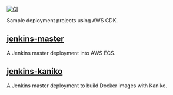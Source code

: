 [![CI](https://github.com/tkgregory/aws-cdk-examples/actions/workflows/ci.yml/badge.svg)](https://github.com/tkgregory/aws-cdk-examples/actions/workflows/ci.yml)

Sample deployment projects using AWS CDK.

## [jenkins-master](jenkins-master)

A Jenkins master deployment into AWS ECS.

## [jenkins-kaniko](jenkins-kaniko)

A Jenkins master deployment to build Docker images with Kaniko.
